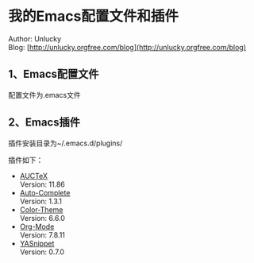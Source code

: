﻿我的Emacs配置文件和插件
=======================
Author: Unlucky<br/>
Blog: [http://unlucky.orgfree.com/blog](http://unlucky.orgfree.com/blog)

1、Emacs配置文件
----------------
配置文件为.emacs文件

2、Emacs插件
-------------
插件安装目录为~/.emacs.d/plugins/

插件如下：
 - [AUCTeX](http://www.gnu.org/software/auctex/)<br/>
   Version: 11.86
 - [Auto-Complete](http://cx4a.org/software/auto-complete/)<br/>
   Version: 1.3.1
 - [Color-Theme](http://www.nongnu.org/color-theme/)<br/>
   Version: 6.6.0
 - [Org-Mode](http://orgmode.org/)<br/>
   Version: 7.8.11
 - [YASnippet](https://github.com/capitaomorte/yasnippet)<br/>
   Version: 0.7.0
